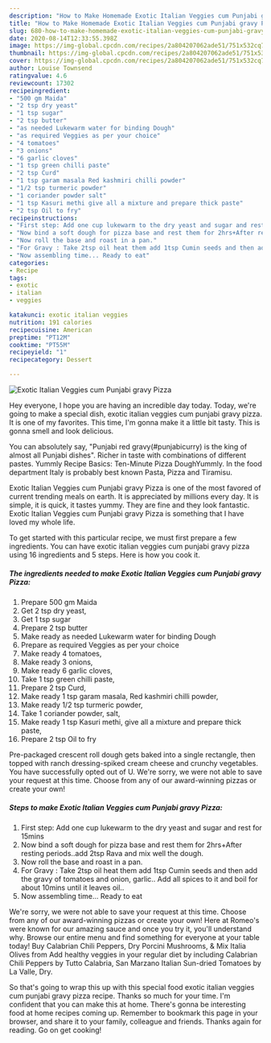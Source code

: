 ```yaml
---
description: "How to Make Homemade Exotic Italian Veggies cum Punjabi gravy Pizza"
title: "How to Make Homemade Exotic Italian Veggies cum Punjabi gravy Pizza"
slug: 680-how-to-make-homemade-exotic-italian-veggies-cum-punjabi-gravy-pizza
date: 2020-08-14T12:33:55.398Z
image: https://img-global.cpcdn.com/recipes/2a804207062ade51/751x532cq70/exotic-italian-veggies-cum-punjabi-gravy-pizza-recipe-main-photo.jpg
thumbnail: https://img-global.cpcdn.com/recipes/2a804207062ade51/751x532cq70/exotic-italian-veggies-cum-punjabi-gravy-pizza-recipe-main-photo.jpg
cover: https://img-global.cpcdn.com/recipes/2a804207062ade51/751x532cq70/exotic-italian-veggies-cum-punjabi-gravy-pizza-recipe-main-photo.jpg
author: Louise Townsend
ratingvalue: 4.6
reviewcount: 17302
recipeingredient:
- "500 gm Maida"
- "2 tsp dry yeast"
- "1 tsp sugar"
- "2 tsp butter"
- "as needed Lukewarm water for binding Dough"
- "as required Veggies as per your choice"
- "4 tomatoes"
- "3 onions"
- "6 garlic cloves"
- "1 tsp green chilli paste"
- "2 tsp Curd"
- "1 tsp garam masala Red kashmiri chilli powder"
- "1/2 tsp turmeric powder"
- "1 coriander powder salt"
- "1 tsp Kasuri methi give all a mixture and prepare thick paste"
- "2 tsp Oil to fry"
recipeinstructions:
- "First step: Add one cup lukewarm to the dry yeast and sugar and rest for 15mins"
- "Now bind a soft dough for pizza base and rest them for 2hrs+After resting periods..add 2tsp Rava and mix well the dough."
- "Now roll the base and roast in a pan."
- "For Gravy : Take 2tsp oil heat them add 1tsp Cumin seeds and then add the gravy of tomatoes and onion, garlic.. Add all spices to it and boil for about 10mins until it leaves oil.."
- "Now assembling time... Ready to eat"
categories:
- Recipe
tags:
- exotic
- italian
- veggies

katakunci: exotic italian veggies 
nutrition: 191 calories
recipecuisine: American
preptime: "PT12M"
cooktime: "PT55M"
recipeyield: "1"
recipecategory: Dessert

---
```



![Exotic Italian Veggies cum Punjabi gravy Pizza](https://img-global.cpcdn.com/recipes/2a804207062ade51/751x532cq70/exotic-italian-veggies-cum-punjabi-gravy-pizza-recipe-main-photo.jpg)

Hey everyone, I hope you are having an incredible day today. Today, we're going to make a special dish, exotic italian veggies cum punjabi gravy pizza. It is one of my favorites. This time, I'm gonna make it a little bit tasty. This is gonna smell and look delicious.

You can absolutely say, &#34;Punjabi red gravy(#punjabicurry) is the king of almost all Punjabi dishes&#34;. Richer in taste with combinations of different pastes. Yummly Recipe Basics: Ten-Minute Pizza DoughYummly. In the food department Italy is probably best known Pasta, Pizza and Tiramisu.

Exotic Italian Veggies cum Punjabi gravy Pizza is one of the most favored of current trending meals on earth. It is appreciated by millions every day. It is simple, it is quick, it tastes yummy. They are fine and they look fantastic. Exotic Italian Veggies cum Punjabi gravy Pizza is something that I have loved my whole life.


To get started with this particular recipe, we must first prepare a few ingredients. You can have exotic italian veggies cum punjabi gravy pizza using 16 ingredients and 5 steps. Here is how you cook it.

<!--inarticleads1-->

##### The ingredients needed to make Exotic Italian Veggies cum Punjabi gravy Pizza:

1. Prepare 500 gm Maida
1. Get 2 tsp dry yeast,
1. Get 1 tsp sugar
1. Prepare 2 tsp butter
1. Make ready as needed Lukewarm water for binding Dough
1. Prepare as required Veggies as per your choice
1. Make ready 4 tomatoes,
1. Make ready 3 onions,
1. Make ready 6 garlic cloves,
1. Take 1 tsp green chilli paste,
1. Prepare 2 tsp Curd,
1. Make ready 1 tsp garam masala, Red kashmiri chilli powder,
1. Make ready 1/2 tsp turmeric powder,
1. Take 1 coriander powder, salt,
1. Make ready 1 tsp Kasuri methi, give all a mixture and prepare thick paste,
1. Prepare 2 tsp Oil to fry


Pre-packaged crescent roll dough gets baked into a single rectangle, then topped with ranch dressing-spiked cream cheese and crunchy vegetables. You have successfully opted out of U. We&#39;re sorry, we were not able to save your request at this time. Choose from any of our award-winning pizzas or create your own! 

<!--inarticleads2-->

##### Steps to make Exotic Italian Veggies cum Punjabi gravy Pizza:

1. First step: Add one cup lukewarm to the dry yeast and sugar and rest for 15mins
1. Now bind a soft dough for pizza base and rest them for 2hrs+After resting periods..add 2tsp Rava and mix well the dough.
1. Now roll the base and roast in a pan.
1. For Gravy : Take 2tsp oil heat them add 1tsp Cumin seeds and then add the gravy of tomatoes and onion, garlic.. Add all spices to it and boil for about 10mins until it leaves oil..
1. Now assembling time... Ready to eat


We&#39;re sorry, we were not able to save your request at this time. Choose from any of our award-winning pizzas or create your own! Here at Romeo&#39;s were known for our amazing sauce and once you try it, you&#39;ll understand why. Browse our entire menu and find something for everyone at your table today! Buy Calabrian Chili Peppers, Dry Porcini Mushrooms, &amp; Mix Italia Olives from Add healthy veggies in your regular diet by including Calabrian Chili Peppers by Tutto Calabria, San Marzano Italian Sun-dried Tomatoes by La Valle, Dry. 

So that's going to wrap this up with this special food exotic italian veggies cum punjabi gravy pizza recipe. Thanks so much for your time. I'm confident that you can make this at home. There's gonna be interesting food at home recipes coming up. Remember to bookmark this page in your browser, and share it to your family, colleague and friends. Thanks again for reading. Go on get cooking!
